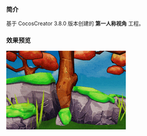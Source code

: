### 简介
基于 CocosCreator 3.8.0 版本创建的 **第一人称视角** 工程。

### 效果预览
![image](../../../gif/202201/2022012085.gif)